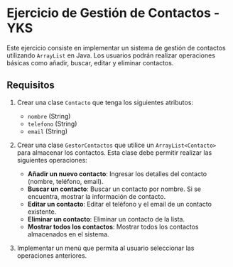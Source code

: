 # Ejercicio de Gestión de Contactos - YKS

Este ejercicio consiste en implementar un sistema de gestión de contactos utilizando `ArrayList` en Java. Los usuarios podrán realizar operaciones básicas como añadir, buscar, editar y eliminar contactos.

## Requisitos

1. Crear una clase `Contacto` que tenga los siguientes atributos:

   - `nombre` (String)
   - `telefono` (String)
   - `email` (String)

2. Crear una clase `GestorContactos` que utilice un `ArrayList<Contacto>` para almacenar los contactos. Esta clase debe permitir realizar las siguientes operaciones:

   - **Añadir un nuevo contacto**: Ingresar los detalles del contacto (nombre, teléfono, email).
   - **Buscar un contacto**: Buscar un contacto por nombre. Si se encuentra, mostrar la información de contacto.
   - **Editar un contacto**: Editar el teléfono y el email de un contacto existente.
   - **Eliminar un contacto**: Eliminar un contacto de la lista.
   - **Mostrar todos los contactos**: Mostrar todos los contactos almacenados en el sistema.

3. Implementar un menú que permita al usuario seleccionar las operaciones anteriores.
